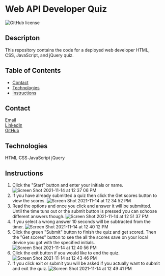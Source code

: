 # Web API Developer Quiz
![GitHub license](https://img.shields.io/badge/license-MIT-blue.svg)
## Descripton
This repository contains the code for a deployed web developer HTML, CSS, JavaScript, and jQuery quiz. 

## Table of Contents
* [Contact](#contact)
* [Technologies](#technologies)  
* [Instructions](#instructions)

## Contact
<a href="mailto: matthewbrignola@du.edu">Email</a> <br>
<a href="https://www.linkedin.com/in/matthewbrignola/">LinkedIn</a> <br>
<a href="https://github.com/PrismaticDevelopmentStudios">GitHub</a> <br>
## Technologies
HTML
CSS
JavaScript
jQuery
## Instructions
  1. Click the "Start" button and enter your initials or name.
  ![Screen Shot 2021-11-14 at 12 37 06 PM](https://user-images.githubusercontent.com/34839284/141695805-c695798a-93a0-499c-8600-7c07971ca9df.png)
  2. If you have already submitted a quiz then click the Get scores button to view the scores.
  ![Screen Shot 2021-11-14 at 12 34 52 PM](https://user-images.githubusercontent.com/34839284/141695734-c070c727-9073-48de-92d7-473f847d7a61.png)
  3. Read the options and once you click and answer it will be submitted. Until the time tuns out or the submit button is pressed you can schoose different answers though.
  ![Screen Shot 2021-11-14 at 12 51 37 PM](https://user-images.githubusercontent.com/34839284/141696286-3ac779b7-6cde-45ff-8eb7-5f4c6605ca99.png)
  4. If you select a wrong answer 10 seconds will be subtracted from the timer.
  ![Screen Shot 2021-11-14 at 12 40 12 PM](https://user-images.githubusercontent.com/34839284/141695896-da97c9c9-1768-4243-9ed9-9491500282b6.png)
  5. Click the green "Submit" button to finish the quiz and get scored. Then the "Get scores" button to see the all the scores save on your local device you got with the specified initials.
  ![Screen Shot 2021-11-14 at 12 40 56 PM](https://user-images.githubusercontent.com/34839284/141695971-57ab3ced-0ae8-4ff4-9225-5ba2e60a364e.png)
 6. Click the exit button if you would like to end the quiz.
![Screen Shot 2021-11-14 at 12 43 46 PM](https://user-images.githubusercontent.com/34839284/141696063-f129992f-d315-464a-9b90-846249d307b4.png)
  7. If you click exit or submit you will be asked if you actually want to submit and exit the quiz.
  ![Screen Shot 2021-11-14 at 12 49 41 PM](https://user-images.githubusercontent.com/34839284/141696195-2b0cd9aa-41d0-4a1b-a5dc-6ee1158e3cbc.png)
